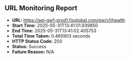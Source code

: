 ## URL Monitoring Report

- **URL:** https://api-gw1-prod1.fisglobal.com/gw/v1/health
- **Start Time:** 2025-05-31T13:41:01.939850
- **End Time:** 2025-05-31T13:41:02.405753
- **Total Time Taken:** 0.465903 seconds
- **HTTP Status Code:** 200
- **Status:** Success
- **Failure Reason:** N/A
